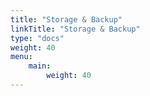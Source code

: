 ```yaml
---
title: "Storage & Backup"
linkTitle: "Storage & Backup"
type: "docs"
weight: 40
menu:
    main:
        weight: 40
---
```

